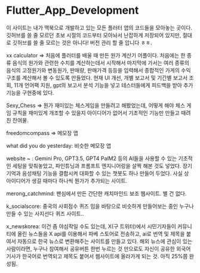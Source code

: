 # Flutter_App_Development

이 사이트는 내가 맥북으로 개발하고 있는 모든 플러터 앱의 코드들을 모아놓는 곳이다. 깃허브를 쓸 줄 모르던 초보 시절의 코드부터 모아놔서 난잡하게 저장되어 있지만, 
절대로 깃허브를 쓸 줄 모르는 것은 아니다! 버전 관리 할 줄 압니다 ㅎㅎ.

xx calculator => 처음에 플러터를 배울 때 만든 원가 계산기 어플이다. 처음에는 한 종류 음식의 원가와 관련한 수치를 계산하는데서 시작해서 마지막에 가서는 여러 종류의 음식의 고정원가와 변동원가, 판매량, 판매가격 등등을 입력해서 종합적인 가게의 수익 구조를 계산해서 볼 수 있도록 만들었다. 현재 UI 개선, 개별 보고서 및 기간별 보고서 조회, 11개 언어팩 지원, gpt의 보고서 분석 기능을 넣고  테스터들에게 피드백을 받아 추가 기능을 구현중에 있다.

Sexy_Chess => 뭔가 재미있는 체스게임을 만들려고 해봤었는데, 어떻게 해야 체스 게임 규칙을 재미있게 개조할 수 있을지 아이디어가 없어서 기초적인 기능만 만들고 때려친 잔여물.

freedomcompass => 메모장 앱

what did you do yesterday: 비슷한 메모장 앱

website ~ : Gemini Pro, GPT3.5, GPT4 PalM2 등의 AI들을 사용할 수 있는 기초적인 세팅을 맞춰놓았고, 파인튜닝과 프롬프트 엔지니어링을 살짝 해본 것도 넣었다.
            장기기억과 음성채팅 기능을 결합시켜 대화할 수 있는 챗봇도 하나 만들어 두었다. 사실 상 아이디어가 생길 때마다 하나씩 뭔가가 추가되는 사이트.

merong_catchmind: 팬심에서 만든 간단한 캐치마인드 보조 웹사이트. 별 건 없다.

k_socialscore: 중국의 사회점수 퀴즈 밈을 바탕으로 비슷하게 만들어보는 중인 누구나 만들 수 있는 사지선다 퀴즈 사이트..

x_newskorea: 이건 좀 야심작일 수도 있는데, X(구 트위터)에서 시민기자들이 커뮤니티에 올린 뉴스들을 X api를 이용해서 파베 스토어로 전송하고, ai로 번역
             및 제목을 붙여서 자동으로 한국 뉴스로 변환해주는 사이트를 만들고 있다. 해외 뉴스에 관심이 있는 사람이라면, 누구나 참여해서 공유버튼 한번 누르는 것
             만으로도 자신이 공유한 외국어 기사가 한국어로 번역되고 제목도 붙어서 웹사이트에 올라가게 되는 것. 아직 25%쯤 완성됨.

